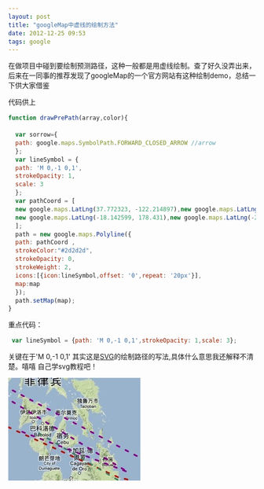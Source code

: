 ```yaml
---
layout: post
title: "googleMap中虚线的绘制方法"
date: 2012-12-25 09:53
tags: google
---
```

  在做项目中碰到要绘制预测路径，这种一般都是用虚线绘制。查了好久没弄出来，后来在一同事的推荐发现了googleMap的一个官方网站有这种绘制demo，总结一下供大家借鉴
  
  <!-- more -->
  
  代码供上
```javascript
function drawPrePath(array,color){
  
  var sorrow={
  path: google.maps.SymbolPath.FORWARD_CLOSED_ARROW //arrow
  };
  var lineSymbol = {
  path: 'M 0,-1 0,1',
  strokeOpacity: 1,
  scale: 3
  };
  var pathCoord = [
  new google.maps.LatLng(37.772323, -122.214897),new google.maps.LatLng(21.291982, -157.821856),
  new google.maps.LatLng(-18.142599, 178.431),new google.maps.LatLng(-27.46758, 153.027892)
  ];
  path = new google.maps.Polyline({
  path: pathCoord ,
  strokeColor:"#2d2d2d",
  strokeOpacity: 0,
  strokeWeight: 2,
  icons:[{icon:lineSymbol,offset: '0',repeat: '20px'}],
  map:map
  });
  path.setMap(map);
}
```

重点代码：

 ```javascript
  var lineSymbol = {path: 'M 0,-1 0,1',strokeOpacity: 1,scale: 3};
 ```
 
关键在于'M 0,-1 0,1' 其实这是<a href="http://www.w3school.com.cn/svg/" target="_blank">SVG</a>的绘制路径的写法,具体什么意思我还解释不清楚。嘻嘻 自己学svg教程吧！

![Crepe](/images/blog/map.jpg)
